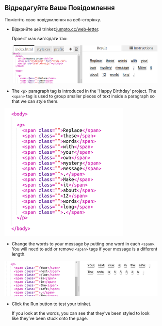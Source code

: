 ## Відредагуйте Ваше Повідомлення

Помістіть своє повідомлення на веб-сторінку.

+ Відкрийте цей trinket:<a href="http://jumpto.cc/web-letter" target="_blank">jumpto.cc/web-letter</a>.
    
    Проект має виглядати так:
    
    ![screenshot](images/letter-starter.png)

+ The `<p>` paragraph tag is introduced in the 'Happy Birthday' project. The `<span>` tag is used to group smaller pieces of text inside a paragraph so that we can style them.

![screenshot](images/letter-placeholder.png)

+ Change the words to your message by putting one word in each `<span>`. You will need to add or remove `<span>` tags if your message is a different length. 

![screenshot](images/letter-message.png)

+ Click the Run button to test your trinket.
    
    If you look at the words, you can see that they’ve been styled to look like they’ve been stuck onto the page.